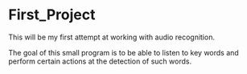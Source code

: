 # First_Project

This will be my first attempt at working with audio recognition.

The goal of this small program is to be able to listen to key words and perform certain actions at the detection of such words.
